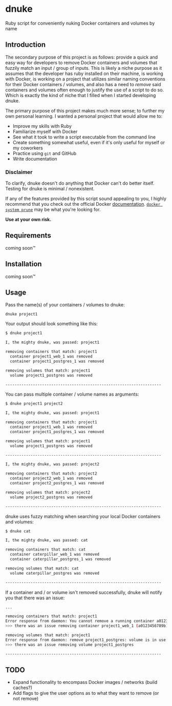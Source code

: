 # dnuke
Ruby script for conveniently nuking Docker containers and volumes by name

## Introduction
The secondary purpose of this project is as follows: provide a quick and easy way for developers to remove Docker containers and volumes that fuzzily match an input / group of inputs. This is likely a niche purpose as it assumes that the developer has ruby installed on their machine, is working with Docker, is working on a project that utilizes similar naming conventions for their Docker containers / volumes, and also has a need to *remove* said containers and volumes often enough to justify the use of a script to do so. Which is exactly the kind of niche that I filled when I started developing dnuke.

The primary purpose of this project makes much more sense; to further my own personal learning. I wanted a personal project that would allow me to:
- Improve my skills with Ruby
- Familiarize myself with Docker
- See what it took to write a script executable from the command line
- Create something somewhat useful, even if it's only useful for myself or my coworkers
- Practice using `git` and GitHub
- Write documentation

### Disclaimer
To clarify, dnuke doesn't do anything that Docker can't do better itself. Testing for dnuke is minimal / nonexistent.

If any of the features provided by this script sound appealing to you, I highly recommend that you check out the official Docker [documentation](https://docs.docker.com). [`docker system prune`](https://docs.docker.com/engine/reference/commandline/system_prune/) may be what you're looking for.

**Use at your own risk.**

## Requirements
coming soon&trade;

## Installation
coming soon&trade;

## Usage
Pass the name(s) of your containers / volumes to dnuke:

`dnuke project1`

Your output should look something like this:

```bash
$ dnuke project1

I, the mighty dnuke, was passed: project1

removing containers that match: project1
  container project1_web_1 was removed
  container project1_postgres_1 was removed

removing volumes that match: project1
  volume project1_postgres was removed

--------------------------------------------------------------------
```

You can pass multiple container / volume names as arguments:

```bash
$ dnuke project1 project2

I, the mighty dnuke, was passed: project1

removing containers that match: project1
  container project1_web_1 was removed
  container project1_postgres_1 was removed

removing volumes that match: project1
  volume project1_postgres was removed

--------------------------------------------------------------------

I, the mighty dnuke, was passed: project2

removing containers that match: project2
  container project2_web_1 was removed
  container project2_postgres_1 was removed

removing volumes that match: project2
  volume project2_postgres was removed

--------------------------------------------------------------------
```

dnuke uses fuzzy matching when searching your local Docker containers and volumes:

```bash
$ dnuke cat

I, the mighty dnuke, was passed: cat

removing containers that match: cat
  container caterpillar_web_1 was removed
  container caterpillar_postgres_1 was removed

removing volumes that match: cat
  volume caterpillar_postgres was removed

--------------------------------------------------------------------
```

If a container and / or volume isn't removed successfully, dnuke will notify you that there was an issue:

```bash
...

removing containers that match: project1
Error response from daemon: You cannot remove a running container a0123456789ba0123456789ba0123456789ba0123456789ba0123456789ba012. Stop the container before attempting removal or force remove
>>> there was an issue removing container project1_web_1 (a0123456789b)

removing volumes that match: project1
Error response from daemon: remove project1_postgres: volume is in use - [a0123456789ba0123456789ba0123456789ba0123456789ba0123456789ba012]
>>> there was an issue removing volume project1_postgres

--------------------------------------------------------------------
```

## TODO
- Expand functionality to encompass Docker images / networks (build caches?)
- Add flags to give the user options as to what they want to remove (or not remove)
